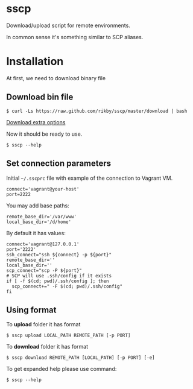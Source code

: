 # sscp
Download/upload script for remote environments.

In common sense it's something similar to SCP aliases.

# Installation
At first, we need to download binary file
## Download bin file
```shell
$ curl -Ls https://raw.github.com/rikby/sscp/master/download | bash
```
[Download extra options](doc/download.md)

Now it should be ready to use.
```shell
$ sscp --help
```

## Set connection parameters
Initial `~/.sscprc` file with example of the connection to Vagrant VM.
```shell
connect='vagrant@your-host'
port=2222
```
You may add base paths:
```shell
remote_base_dir='/var/www'
local_base_dir='/d/home'
```

By default it has values:
```shell
connect='vagrant@127.0.0.1'
port='2222'
ssh_connect="ssh ${connect} -p ${port}"
remote_base_dir=''
local_base_dir=''
scp_connect="scp -P ${port}"
# SCP will use .ssh/config if it exists
if [ -f $(cd; pwd)/.ssh/config ]; then
  scp_connect+=" -F $(cd; pwd)/.ssh/config"
fi
```

## Using format
To **upload** folder it has format
```shell
$ sscp upload LOCAL_PATH REMOTE_PATH [-p PORT]
```
To **download** folder it has format
```shell
$ sscp download REMOTE_PATH [LOCAL_PATH] [-p PORT] [-e]
```
To get expanded help please use command:
```shell
$ sscp --help
```

